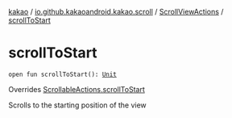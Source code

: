 [kakao](../../index.md) / [io.github.kakaoandroid.kakao.scroll](../index.md) / [ScrollViewActions](index.md) / [scrollToStart](./scroll-to-start.md)

# scrollToStart

`open fun scrollToStart(): `[`Unit`](https://kotlinlang.org/api/latest/jvm/stdlib/kotlin/-unit/index.html)

Overrides [ScrollableActions.scrollToStart](../../io.github.kakaoandroid.kakao.common.actions/-scrollable-actions/scroll-to-start.md)

Scrolls to the starting position of the view

